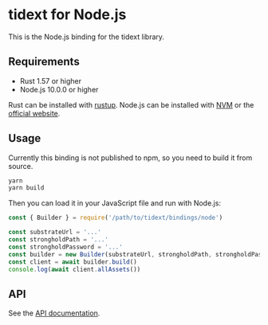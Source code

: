 # tidext for Node.js

This is the Node.js binding for the tidext library.

## Requirements

- Rust 1.57 or higher
- Node.js 10.0.0 or higher

Rust can be installed with [rustup](https://rustup.rs/).
Node.js can be installed with [NVM](https://github.com/nvm-sh/nvm) or the [official website](https://nodejs.org/).

## Usage

Currently this binding is not published to npm, so you need to build it from source.

```bash
yarn
yarn build
```

Then you can load it in your JavaScript file and run with Node.js:

```javascript
const { Builder } = require('/path/to/tidext/bindings/node')

const substrateUrl = '...'
const strongholdPath = '...'
const strongholdPassword = '...'
const builder = new Builder(substrateUrl, strongholdPath, strongholdPassword)
const client = await builder.build()
console.log(await client.allAssets())
```

## API

See the [API documentation](./api.md).
